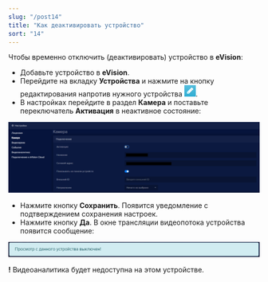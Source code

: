 ```yaml
---
slug: "/post14"
title: "Как деактивировать устройство"
sort: "14"
---
```


Чтобы временно отключить (деактивировать) устройство в **eVision**:

- Добавьте устройство в **eVision**.
- Перейдите на вкладку **Устройства** и нажмите на кнопку редактирования напротив нужного устройства ![](images/Редактировать.png).
- В настройках перейдите в раздел **Камера** и поставьте переключатель **Активация** в неактивное состояние:

![](images/Активация.png)

- Нажмите кнопку **Сохранить**. Появится уведомление с подтверждением сохранения настроек.
- Нажмите кнопку **Да**. В окне трансляции видеопотока устройства появится сообщение: 

![](images/Aspose.Words.374291bc-21e0-4dc1-8208-7b6db552d3f3.113.png)

**!** Видеоаналитика будет недоступна на этом устройстве.

